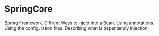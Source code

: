 # SpringCore
Spring Framework.
Diffrent Ways to Inject into a Bean.
Using annotations.
Using the configuration files.
Describing what is dependency injection.

